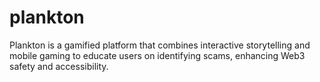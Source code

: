 # plankton
Plankton is a gamified platform that combines interactive storytelling and mobile gaming to educate users on identifying scams, enhancing Web3 safety and accessibility.
